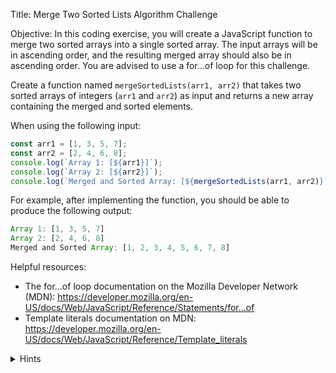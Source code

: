 Title: Merge Two Sorted Lists Algorithm Challenge


Objective:
In this coding exercise, you will create a JavaScript function to merge two sorted arrays into a single sorted array. The input arrays will be in ascending order, and the resulting merged array should also be in ascending order. You are advised to use a for...of loop for this challenge.

Create a function named `mergeSortedLists(arr1, arr2)` that takes two sorted arrays of integers (`arr1` and `arr2`) as input and returns a new array containing the merged and sorted elements.

When using the following input:
```js
const arr1 = [1, 3, 5, 7];
const arr2 = [2, 4, 6, 8];
console.log(`Array 1: [${arr1}]`);
console.log(`Array 2: [${arr2}]`);
console.log(`Merged and Sorted Array: [${mergeSortedLists(arr1, arr2)}]`);
```

For example, after implementing the function, you should be able to produce the following output:
```js
Array 1: [1, 3, 5, 7]
Array 2: [2, 4, 6, 8]
Merged and Sorted Array: [1, 2, 3, 4, 5, 6, 7, 8]
```

Helpful resources:
- The for...of loop documentation on the Mozilla Developer Network (MDN): https://developer.mozilla.org/en-US/docs/Web/JavaScript/Reference/Statements/for...of
- Template literals documentation on MDN: https://developer.mozilla.org/en-US/docs/Web/JavaScript/Reference/Template_literals

<details>
<summary>Hints</summary>
  
1. Create a function `mergeSortedLists(arr1, arr2)` that accepts two arrays, `arr1` and `arr2`.
2. Initialize two variables, `index1` and `index2`, to keep track of the current positions in `arr1` and `arr2`, respectively. Initialize an empty array named `result` to store the merged and sorted array.
3. Use a for...of loop to iterate through the elements of both arrays. Use the loop to compare the elements at `arr1[index1]` and `arr2[index2]`.
4. If `arr1[index1]` is less than or equal to `arr2[index2]`, push `arr1[index1]` to the `result` array and increment `index1`.
5. Otherwise, push `arr2[index2]` to the `result` array and increment `index2`.
6. After the loop, there might be some remaining elements in either `arr1` or `arr2`. Use another loop or a `while` loop to add the remaining elements to the `result` array.
7. Return the `result` array.
8. Call the function with appropriate input arrays and log the original arrays and the merged and sorted array using template literals.
9. Make sure to use camel case for variable names.
10. Use template literals when logging the output to the console.
</details>